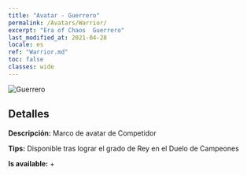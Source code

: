 ```yaml
---
title: "Avatar - Guerrero"
permalink: /Avatars/Warrior/
excerpt: "Era of Chaos  Guerrero"
last_modified_at: 2021-04-28
locale: es
ref: "Warrior.md"
toc: false
classes: wide
---
```

 ![Guerrero](/images/a/avatarFrame_1.png)

## Detalles

 **Descripción:** Marco de avatar de Competidor 

 **Tips:** Disponible tras lograr el grado de Rey en el Duelo de Campeones 

 **Is available:**  + 

